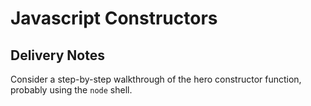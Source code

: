 # Javascript Constructors

## Delivery Notes

Consider a step-by-step walkthrough of the hero constructor function, probably using the `node` shell.
